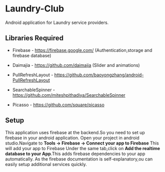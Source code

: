 # Laundry-Club
Android application for Laundry service providers.

## Libraries Required
- Firebase -  https://firebase.google.com/ (Authentication,storage and firebase database)
- Daimajia - https://github.com/daimajia (Slider and animations)

- PullRefreshLayout - https://github.com/baoyongzhang/android-PullRefreshLayout

- SearchableSpinner - https://github.com/miteshpithadiya/SearchableSpinner

- Picasso - https://github.com/square/picasso

## Setup
This application uses firebase at the backend.So you need to set up firebase in your android application.
Open your project in android studio.Navigate to __Tools -> Firebase -> Connect your app to Firebase__
This will add your app to Firebase
Under the same tab,click on __Add the realtime database to your App__.This adds firebase dependencies to your app automatically.
As the firebase documentation is self-explanatory,ou can easily setup additional services quickly.



























